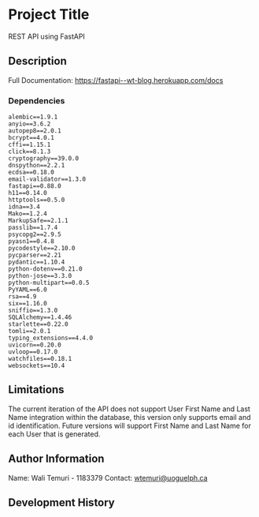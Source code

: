 # Project Title

REST API using FastAPI

## Description

Full Documentation:
https://fastapi--wt-blog.herokuapp.com/docs

### Dependencies

```
alembic==1.9.1
anyio==3.6.2
autopep8==2.0.1
bcrypt==4.0.1
cffi==1.15.1
click==8.1.3
cryptography==39.0.0
dnspython==2.2.1
ecdsa==0.18.0
email-validator==1.3.0
fastapi==0.88.0
h11==0.14.0
httptools==0.5.0
idna==3.4
Mako==1.2.4
MarkupSafe==2.1.1
passlib==1.7.4
psycopg2==2.9.5
pyasn1==0.4.8
pycodestyle==2.10.0
pycparser==2.21
pydantic==1.10.4
python-dotenv==0.21.0
python-jose==3.3.0
python-multipart==0.0.5
PyYAML==6.0
rsa==4.9
six==1.16.0
sniffio==1.3.0
SQLAlchemy==1.4.46
starlette==0.22.0
tomli==2.0.1
typing_extensions==4.4.0
uvicorn==0.20.0
uvloop==0.17.0
watchfiles==0.18.1
websockets==10.4

```

## Limitations

The current iteration of the API does not support User First Name and Last Name integration within the database, this version only supports email and id identification. Future versions will support
First Name and Last Name for each User that is generated.

## Author Information

Name: Wali Temuri - 1183379
Contact: wtemuri@uoguelph.ca

## Development History
